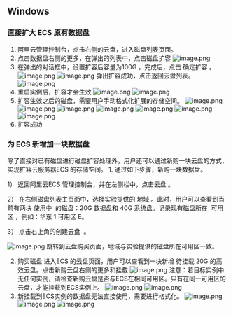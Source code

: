 ## Windows

### 直接扩大 ECS 原有数据盘
1. 阿里云管理控制台，点击右侧的云盘，进入磁盘列表页面。
2. 点击数据盘右侧的更多，在弹出的列表中，点击磁盘扩容
   ![image.png](https://img.cccb.rr.nu/path/202503171541527.png)
3. 在弹出的对话框中，设置扩容后容量为100G 。完成后，点击 确定扩容 。
   ![image.png](https://img.cccb.rr.nu/path/202503171542873.png)
   ![image.png](https://img.cccb.rr.nu/path/202503171543546.png)
   弹出扩容成功，点击返回云盘列表。
   ![image.png](https://img.cccb.rr.nu/path/202503171544104.png)
4. 重启实例后，扩容才会生效
   ![image.png](https://img.cccb.rr.nu/path/202503171545574.png)
   ![image.png](https://img.cccb.rr.nu/path/202503171545027.png)
5. 扩容生效之后的磁盘，需要用户手动格式化扩展的存储空间。
   ![image.png](https://img.cccb.rr.nu/path/202503171546582.png)
   ![image.png](https://img.cccb.rr.nu/path/202503171546192.png)
   ![image.png](https://img.cccb.rr.nu/path/202503171546815.png)
   ![image.png](https://img.cccb.rr.nu/path/202503171546468.png)
   ![image.png](https://img.cccb.rr.nu/path/202503171546082.png)
   ![image.png](https://img.cccb.rr.nu/path/202503171546799.png)
   ![image.png](https://img.cccb.rr.nu/path/202503171547474.png)
6. 扩容成功
### 为 ECS 新增加一块数据盘
除了直接对已有磁盘进行磁盘扩容处理外，用户还可以通过新购一块云盘的方式，实现扩容云服务器ECS 的存储空间。
1. 通过如下步骤，新购一块数据盘。

1） 返回阿里云ECS 管理控制台，并在左侧栏中，点击云盘 。

2） 在右侧磁盘列表主页面中，选择实验提供的 地域 。此时，用户可以查看到当前有两块 使用中  的磁盘：20G 数据盘和 40G 系统盘。记录现有磁盘所在  可用区 ，例如：华东 1 可用区 E。

3） 点击右上角的创建云盘  。

![image.png](https://img.cccb.rr.nu/path/202503171548149.png)
跳转到云盘购买页面，地域与实验提供的磁盘所在可用区一致。

2. 购买磁盘
进入ECS 的云盘页面，用户可以查看到一块新增 待挂载 20G 的高效云盘。点击新购云盘右侧的更多和挂载
![image.png](https://img.cccb.rr.nu/path/202503171550341.png)
注意：若目标实例中无任何实例，请检查新购云盘是否与ECS在相同可用区。只有在同一可用区的云盘，才能挂载到ECS实例上。
![image.png](https://img.cccb.rr.nu/path/202503171551024.png)
![image.png](https://img.cccb.rr.nu/path/202503171551704.png)
3. 新挂载到ECS实例的数据盘无法直接使用，需要进行格式化。
   ![image.png](https://img.cccb.rr.nu/path/202503171552037.png)
![image.png](https://img.cccb.rr.nu/path/202503171552442.png)
![image.png](https://img.cccb.rr.nu/path/202503171553901.png)

